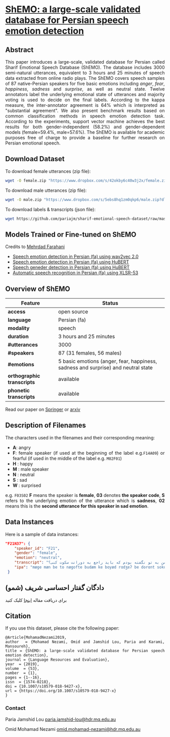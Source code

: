 # <a href='https://arxiv.org/pdf/1906.01155.pdf'>ShEMO: a large-scale validated database for Persian speech emotion detection</a><br>

## Abstract
<div align="justify"> This paper introduces a large-scale, validated database for Persian called Sharif Emotional Speech Database (ShEMO). The database includes 3000 semi-natural utterances, equivalent to 3 hours and 25 minutes of speech data extracted from online radio plays. The ShEMO covers speech samples of 87 native-Persian speakers for five basic emotions including <i>anger</i>, <i>fear</i>, <i>happiness</i>, <i>sadness</i> and <i>surprise</i>, as well as neutral state. Twelve annotators label the underlying emotional state of utterances and majority voting is used to decide on the final labels. According to the kappa measure, 
the inter-annotator agreement is 64% which is interpreted as "substantial agreement". We also present benchmark results based on common classification methods in speech emotion detection task. According to the experiments, support vector machine achieves the best results for both gender-independent (58.2%) and gender-dependent models (female=59.4%, male=57.6%). The ShEMO is available for academic purposes free of charge to provide a baseline for further research on Persian emotional speech.

## Download Dataset 
To download female utterances (zip file):
```bash
wget -O female.zip "https://www.dropbox.com/s/42okby6c40w3j2x/female.zip?dl=0"
```
 
To download male utterances (zip file):
```bash
wget -O male.zip "https://www.dropbox.com/s/5ebs8hq1zm0qkp6/male.zip?dl=0"
```

To download labels & transcripts (json file):
```bash
wget https://github.com/pariajm/sharif-emotional-speech-dataset/raw/master/shemo.json
```
 
## Models Trained or Fine-tuned on ShEMO
Credits to [Mehrdad Farahani](https://github.com/m3hrdadfi/soxan)
 - [Speech emotion detection in Persian (fa) using wav2vec 2.0](https://huggingface.co/m3hrdadfi/wav2vec2-xlsr-persian-speech-emotion-recognition)
 - [Speech emotion detection in Persian (fa) using HuBERT](https://huggingface.co/m3hrdadfi/hubert-base-persian-speech-emotion-recognition)
 - [Speech geneder detection in Persian (fa) using HuBERT](https://huggingface.co/m3hrdadfi/hubert-base-persian-speech-gender-recognition)
 - [Automatic speech recognition in Persian (fa) using XLSR-53](https://huggingface.co/m3hrdadfi/wav2vec2-large-xlsr-persian-shemo)
 
## Overview of ShEMO

 Feature                     | Status   
-------------                | ----------
**access**                   | open source
**language**                 | Persian (fa)
**modality**                 | speech
**duration**                 | 3 hours and 25 minutes
**#utterances**              | 3000
**#speakers**                | 87 (31 females, 56 males)
**#emotions**                | 5 basic emotions (anger, fear, happiness, sadness and surprise) and neutral state
**orthographic transcripts** | available
**phonetic transcripts**     | available

Read our paper on <a href='https://link.springer.com/article/10.1007/s10579-018-9427-x'>Springer</a> or [arxiv](https://arxiv.org/pdf/1906.01155.pdf)

## Description of Filenames
The characters used in the filenames and their corresponding meaning:
- **A**: angry
- **F**: female speaker (if used at the beginning of the label e.g.`F14A09`) or fearful (if used in the middle of the label e.g. `M02F01`)
- **H** : happy
- **M** : male speaker
- **N** : neutral
- **S** : sad
- **W** : surprised

e.g. `F03S02` **F** means the speaker is **female**, **03** denotes **the speaker code**, **S** refers to the underlying emotion of the utterance which is **sadness**, **02** means this is the **second utterance for this speaker in sad emotion**.

## Data Instances
Here is a sample of data instances:
```json
"F21N37": {
    "speaker_id": "F21", 
    "gender": "female", 
    "emotion": "neutral", 
    "transcript": "مگه من به تو نگفته بودم که باید راجع به دورانت سکوت کنی؟", 
    "ipa": "mӕge mæn be to nægofte budӕm ke bɑyæd rɑdʒeʔ be dorɑnt sokut koni"
 }
```
 
## دادگان گفتار احساسی شریف (شمو) 
برای دریافت مقاله <a href='https://arxiv.org/pdf/1906.01155.pdf'>اینجا</a> کلیک کنید

## Citation
If you use this dataset, please cite the following paper:
~~~~
@Article{MohamadNezami2019,
author  = {Mohamad Nezami, Omid and Jamshid Lou, Paria and Karami, Mansoureh},
title = {ShEMO: a large-scale validated database for Persian speech emotion detection},
journal = {Language Resources and Evaluation},
year  = {2019},
volume  = {53},
number  = {1},
pages = {1--16},
issn  = {1574-0218},
doi = {10.1007/s10579-018-9427-x},
url = {https://doi.org/10.1007/s10579-018-9427-x}
}
~~~~

### Contact
Paria Jamshid Lou <paria.jamshid-lou@hdr.mq.edu.au>

Omid Mohamad Nezami <omid.mohamad-nezami@hdr.mq.edu.au>